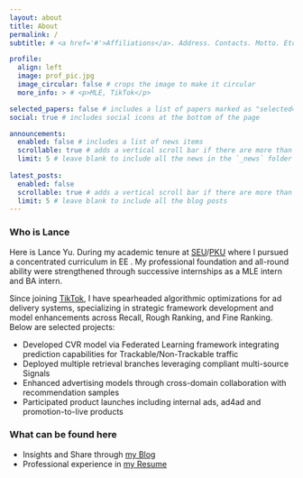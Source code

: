 ```yaml
---
layout: about
title: About
permalink: /
subtitle: # <a href='#'>Affiliations</a>. Address. Contacts. Motto. Etc.

profile:
  align: left
  image: prof_pic.jpg
  image_circular: false # crops the image to make it circular
  more_info: > # <p>MLE, TikTok</p>

selected_papers: false # includes a list of papers marked as "selected={true}"
social: true # includes social icons at the bottom of the page

announcements:
  enabled: false # includes a list of news items
  scrollable: true # adds a vertical scroll bar if there are more than 3 news items
  limit: 5 # leave blank to include all the news in the `_news` folder
 
latest_posts:
  enabled: false
  scrollable: true # adds a vertical scroll bar if there are more than 3 new posts items
  limit: 5 # leave blank to include all the blog posts
---
```


### Who is Lance
Here is Lance Yu. 
During my academic tenure at [SEU](https://www.seu.edu.cn/)/[PKU](https://www.pku.edu.cn/) where I pursued a concentrated curriculum in EE . My professional foundation and all-round ability were strengthened through successive internships as a MLE intern and BA intern.

Since joining [TikTok](https://tiktok.com), I have spearheaded algorithmic optimizations for ad delivery systems, specializing in strategic framework development and model enhancements across Recall, Rough Ranking, and Fine Ranking. Below are selected projects:
- Developed CVR model via Federated Learning framework integrating prediction capabilities for Trackable/Non-Trackable traffic
- Deployed multiple retrieval branches leveraging compliant multi-source Signals
- Enhanced advertising models through cross-domain collaboration with recommendation samples
- Participated product launches including internal ads, ad4ad and promotion-to-live products
<!-- - Optimized bidding strategies for CostCap products including minROAS, tROAS -->

### What can be found here
- Insights and Share through [my Blog](/blog/)
- Professional experience in [my Resume](/cv/)

<!-- 
Write your biography here. Tell the world about yourself. Link to your favorite [subreddit](http://reddit.com). You can put a picture in, too. The code is already in, just name your picture `prof_pic.jpg` and put it in the `img/` folder.

Put your address / P.O. box / other info right below your picture. You can also disable any of these elements by editing `profile` property of the YAML header of your `_pages/about.md`. Edit `_bibliography/papers.bib` and Jekyll will render your [publications page](/al-folio/publications/) automatically.

Link to your social media connections, too. This theme is set up to use [Font Awesome icons](https://fontawesome.com/) and [Academicons](https://jpswalsh.github.io/academicons/), like the ones below. Add your Facebook, Twitter, LinkedIn, Google Scholar, or just disable all of them. -->
